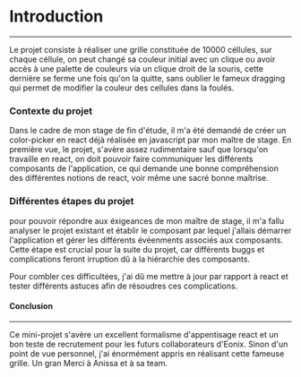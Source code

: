 # Introduction
---

Le projet consiste à réaliser une grille constituée de 10000 céllules, sur chaque céllule, on peut changé sa couleur initial avec un clique ou avoir accès à une palette de couleurs via  un clique droit de la souris, cette dernière se ferme une fois qu'on la quitte, sans oublier le fameux dragging qui permet de modifier la couleur des cellules dans la foulés.

### Contexte du projet


Dans le cadre de mon stage de fin d'étude, il m'a été demandé de créer un color-picker en react déjà réalisée en javascript par mon maître de stage.
En première vue, le projet, s'avère assez rudimentaire sauf que lorsqu'on travaille en react, on doit pouvoir faire communiquer les différents composants de l'application, ce qui demande une bonne compréhension des différentes notions de react, voir même une sacré bonne maîtrise.


### Différentes étapes du projet

pour pouvoir répondre aux éxigeances de mon maître de stage, il m'a fallu analyser le projet existant et établir le composant par lequel j'allais démarrer l'application et gérer les différents évéenments associés aux composants. Cette étape est crucial pour la suite du projet, car différents buggs et complications feront irruption dû à la hiérarchie des composants.

Pour combler ces difficultées, j'ai dû me mettre à jour par rapport à react et tester différents astuces afin de résoudres ces complications.

#### Conclusion
---

Ce mini-projet s'avère un excellent formalisme d'appentisage react et un bon teste de recrutement pour les futurs collaborateurs d'Eonix.
Sinon d'un point de vue personnel, j'ai énormément appris en réalisant cette fameuse grille.
Un gran Merci à Anissa et à sa team.


